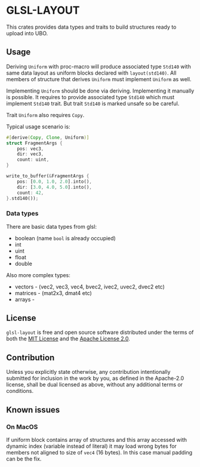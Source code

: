 
# GLSL-LAYOUT

This crates provides data types and traits to build structures ready to upload into UBO.

## Usage

Deriving `Uniform` with proc-macro will produce associated type `Std140`
with same data layout as uniform blocks declared with `layout(std140)`.
All members of structure that derives `Uniform` must implement `Uniform` as well.

Implementing `Uniform` should be done via deriving.
Implementing it manually is possible.
It requires to provide associated type `Std140` which must implement `Std140` trait.
But trait `Std140` is marked unsafe so be careful.

Trait `Uniform` also requires `Copy`.

Typical usage scenario is:
```rust
#[derive(Copy, Clone, Uniform)]
struct FragmentArgs {
    pos: vec3,
    dir: vec3,
    count: uint,
}

write_to_buffer(&FragmentArgs {
    pos: [0.0, 1.0, 2.0].into(),
    dir: [3.0, 4.0, 5.0].into(),
    count: 42,
}.std140());

```

### Data types

There are basic data types from glsl:
* boolean (name `bool` is already occupied)
* int
* uint
* float
* double

Also more complex types:
* vectors   - (vec2, vec3, vec4, bvec2, ivec2, uvec2, dvec2 etc)
* matrices  - (mat2x3, dmat4 etc)
* arrays    - 

## License

`glsl-layout` is free and open source software distributed under the terms of both
the [MIT License][lm] and the [Apache License 2.0][la].

[lm]: LICENSE-MIT
[la]: LICENSE-APACHE

## Contribution

Unless you explicitly state otherwise, any contribution intentionally submitted
for inclusion in the work by you, as defined in the Apache-2.0 license, shall be dual licensed as above, without any
additional terms or conditions.

## Known issues

### On MacOS
If uniform block contains array of structures and this array accessed with dynamic index (variable instead of literal)
it may load wrong bytes for members not aligned to size of `vec4` (16 bytes). In this case manual padding can be the fix.
